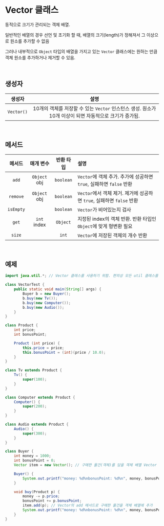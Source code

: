 # Vector 클래스

동적으로 크기가 관리되는 객체 배열.

일반적인 배열의 경우 선언 및 초기화 할 때, 배열의 크기(length)가 정해져서 그 이상으로 원소를 추가할 수 없음

그러나 내부적으로 `Object` 타입의 배열을 가지고 있는 `Vector` 클래스에는 원하는 만큼 객체 원소를 추가하거나 제거할 수 있음.

&nbsp;

## 생성자

|   생성자   |                                                  설명                                                  |
| :--------: | :----------------------------------------------------------------------------------------------------: |
| `Vector()` | 10개의 객체를 저장할 수 있는 `Vector` 인스턴스 생성. 원소가 10개 이상이 되면 자동적으로 크기가 증가됨. |

&nbsp;

## 메서드

|  메서드   |  매개 변수   | 반환 타입 | 설명                                                                  |
| :-------: | :----------: | :-------: | :-------------------------------------------------------------------- |
|   `add`   | `Object` obj | `boolean` | `Vector`에 객체 추가. 추가에 성공하면 `true`, 실패하면 `false` 반환   |
| `remove`  | `Object` obj | `boolean` | `Vector`에서 객체 제거. 제거에 성공하면 `true`, 실패하면 `false` 반환 |
| `isEmpty` |              | `boolean` | `Vector`가 비어있는지 검사                                            |
|   `get`   | `int` index  | `Object`  | 지정된 index의 객체 반환. 반환 타입인 `Object`에 맞게 형변환 필요     |
|  `size`   |              |   `int`   | `Vector`에 저장된 객체의 개수 반환                                    |

&nbsp;

## 예제

```java
import java.util.*; // Vector 클래스를 사용하기 위함. 편의상 모든 util 클래스를 불러왔음

class VectorTest {
    public static void main(String[] args) {
        Buyer b = new Buyer();
        b.buy(new Tv());
        b.buy(new Computer());
        b.buy(new Audio());
    }
}

class Product {
    int price;
    int bonusPoint;

    Product (int price) {
        this.price = price;
        this.bonusPoint = (int)(price / 10.0);
    }
}

class Tv extends Product {
    Tv() {
        super(100);
    }
}

class Computer extends Product {
    Computer() {
        super(200);
    }
}

class Audio extends Product {
    Audio() {
        super(300);
    }
}

class Buyer {
    int money = 1000;
    int bonusPoint = 0;
    Vector item = new Vector(); // 구매한 물건(객체)를 담을 객체 배열 Vector

    Buyer() {
        System.out.printf("money: %d%nbonusPoint: %d%n", money, bonusPoint);
    }

    void buy(Product p) {
        money -= p.price;
        bonusPoint += p.bonusPoint;
        item.add(p); // Vector의 add 메서드로 구매한 물건을 객체 배열에 추가
        System.out.printf("money: %d%nbonusPoint: %d%n", money, bonusPoint);
    }
}
```
